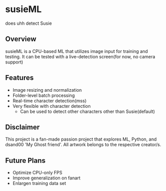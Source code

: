# susieML
does uhh detect Susie

## Overview
susieML is a CPU-based ML that utilizes image input for training and testing.
It can be tested with a live-detection screen(for now, no camera support)

## Features
- Image resizing and normalization
- Folder-level batch processing
- Real-time character detection(mss)
- Very flexible with character detection
   - Can be used to detect other characters other than Susie(default)

## Disclaimer
This project is a fan-made passion project that explores ML, Python, and dsand00 'My Ghost friend'.
All artwork belongs to the respective creator/s.

## Future Plans
- Optimize CPU-only FPS
- Improve generalization on fanart
- Enlargen training data set
